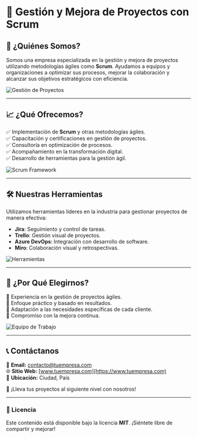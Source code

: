 # **🚀 Gestión y Mejora de Proyectos con Scrum**
  
## 📌 ¿Quiénes Somos?
Somos una empresa especializada en la gestión y mejora de proyectos utilizando metodologías ágiles como **Scrum**. Ayudamos a equipos y organizaciones a optimizar sus procesos, mejorar la colaboración y alcanzar sus objetivos estratégicos con eficiencia.

![Gestión de Proyectos](https://source.unsplash.com/800x400/?business,team)

---

## 📈 ¿Qué Ofrecemos?
✅ Implementación de **Scrum** y otras metodologías ágiles.  
✅ Capacitación y certificaciones en gestión de proyectos.  
✅ Consultoría en optimización de procesos.  
✅ Acompañamiento en la transformación digital.  
✅ Desarrollo de herramientas para la gestión ágil.

![Scrum Framework](https://source.unsplash.com/800x400/?scrum,meeting)

---

## 🛠️ Nuestras Herramientas
Utilizamos herramientas líderes en la industria para gestionar proyectos de manera efectiva:

- **Jira**: Seguimiento y control de tareas.
- **Trello**: Gestión visual de proyectos.
- **Azure DevOps**: Integración con desarrollo de software.
- **Miro**: Colaboración visual y retrospectivas.

![Herramientas](https://source.unsplash.com/800x400/?technology,tools)

---

## 👥 ¿Por Qué Elegirnos?
🔹 Experiencia en la gestión de proyectos ágiles.  
🔹 Enfoque práctico y basado en resultados.  
🔹 Adaptación a las necesidades específicas de cada cliente.  
🔹 Compromiso con la mejora continua.  

![Equipo de Trabajo](https://source.unsplash.com/800x400/?team,collaboration)

---

## 📞 Contáctanos
📧 **Email:** contacto@tuempresa.com  
🌐 **Sitio Web:** [www.tuempresa.com](https://www.tuempresa.com)  
📍 **Ubicación:** Ciudad, País  

🚀 ¡Lleva tus proyectos al siguiente nivel con nosotros!

---

### 📜 Licencia
Este contenido está disponible bajo la licencia **MIT**. ¡Siéntete libre de compartir y mejorar!  
